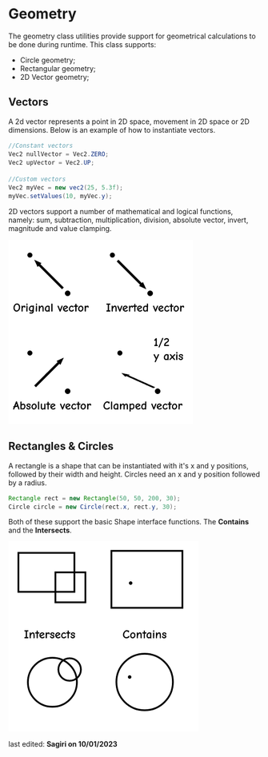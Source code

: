 # Geometry
The geometry class utilities provide support for geometrical calculations to be done during runtime.
This class supports:
* Circle geometry;
* Rectangular geometry;
* 2D Vector geometry;

## Vectors

A 2d vector represents a point in 2D space, movement in 2D space or 2D dimensions.
Below is an example of how to instantiate vectors.
```java
//Constant vectors
Vec2 nullVector = Vec2.ZERO;
Vec2 upVector = Vec2.UP;

//Custom vectors
Vec2 myVec = new vec2(25, 5.3f);
myVec.setValues(10, myVec.y);
```
2D vectors support a number of mathematical and logical functions, namely: sum, subtraction, multiplication, division, absolute vector, invert, magnitude and value clamping.

![vectors](images/vectors.png)

## Rectangles & Circles

A rectangle is a shape that can be instantiated with it's x and y positions, followed by their width and height. Circles need an x and y position followed by a radius.
```java
Rectangle rect = new Rectangle(50, 50, 200, 30);
Circle circle = new Circle(rect.x, rect.y, 30);
```
Both of these support the basic Shape interface functions.
The **Contains** and the **Intersects**.

![shapes](images/shapes.png)

last edited: **Sagiri on 10/01/2023**